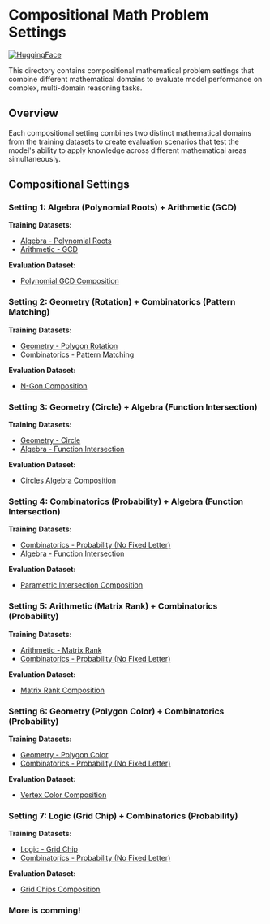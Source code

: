 # Compositional Math Problem Settings
[![HuggingFace](https://img.shields.io/badge/🤗%20HuggingFace-Datasets-yellow)](https://huggingface.co/datasets/allenai/omega-compositional)

This directory contains compositional mathematical problem settings that combine different mathematical domains to evaluate model performance on complex, multi-domain reasoning tasks.

## Overview

Each compositional setting combines two distinct mathematical domains from the training datasets to create evaluation scenarios that test the model's ability to apply knowledge across different mathematical areas simultaneously.

## Compositional Settings

### Setting 1: Algebra (Polynomial Roots) + Arithmetic (GCD)

**Training Datasets:**
- [Algebra - Polynomial Roots](https://huggingface.co/datasets/sunyiyou/math_algebra_polynomial_roots_7B_train)
- [Arithmetic - GCD](https://huggingface.co/datasets/sunyiyou/math_arithmetic_gcd_7B_train)

**Evaluation Dataset:**
- [Polynomial GCD Composition](https://huggingface.co/datasets/sunyiyou/math_comp_polynomial_gcd)

### Setting 2: Geometry (Rotation) + Combinatorics (Pattern Matching)

**Training Datasets:**
- [Geometry - Polygon Rotation](https://huggingface.co/datasets/sunyiyou/math_geometry_polygon_rotation_7B_train)
- [Combinatorics - Pattern Matching](https://huggingface.co/datasets/sunyiyou/math_combinatory_pattern_matching_7B_train)

**Evaluation Dataset:**
- [N-Gon Composition](https://huggingface.co/datasets/sunyiyou/math_comp_n_gon)

### Setting 3: Geometry (Circle) + Algebra (Function Intersection)

**Training Datasets:**
- [Geometry - Circle](https://huggingface.co/datasets/sunyiyou/math_geometry_circle_7B_train)
- [Algebra - Function Intersection](https://huggingface.co/datasets/sunyiyou/math_algebra_func_intersection_7B_train)

**Evaluation Dataset:**
- [Circles Algebra Composition](https://huggingface.co/datasets/sunyiyou/math_comp_circles_algebra)

### Setting 4: Combinatorics (Probability) + Algebra (Function Intersection)

**Training Datasets:**
- [Combinatorics - Probability (No Fixed Letter)](https://huggingface.co/datasets/sunyiyou/math_combinatory_probability_no-specific-letter-fixed_train)
- [Algebra - Function Intersection](https://huggingface.co/datasets/sunyiyou/math_algebra_func_intersection_train)

**Evaluation Dataset:**
- [Parametric Intersection Composition](https://huggingface.co/datasets/sunyiyou/math_comp_parametric_intersection)

### Setting 5: Arithmetic (Matrix Rank) + Combinatorics (Probability)

**Training Datasets:**
- [Arithmetic - Matrix Rank](https://huggingface.co/datasets/sunyiyou/math_arithmetic_matrix_rank_7B_train)
- [Combinatorics - Probability (No Fixed Letter)](https://huggingface.co/datasets/sunyiyou/math_combinatory_probability_no-specific-letter-fixed_7B_train)

**Evaluation Dataset:**
- [Matrix Rank Composition](https://huggingface.co/datasets/sunyiyou/math_comp_matrix_rank)

### Setting 6: Geometry (Polygon Color) + Combinatorics (Probability)

**Training Datasets:**
- [Geometry - Polygon Color](https://huggingface.co/datasets/sunyiyou/math_geometry_polygon_color_7B_train)
- [Combinatorics - Probability (No Fixed Letter)](https://huggingface.co/datasets/sunyiyou/math_combinatory_probability_no-specific-letter-fixed_7B_train)

**Evaluation Dataset:**
- [Vertex Color Composition](https://huggingface.co/datasets/sunyiyou/math_comp_vertex_color)

### Setting 7: Logic (Grid Chip) + Combinatorics (Probability)

**Training Datasets:**
- [Logic - Grid Chip](https://huggingface.co/datasets/sunyiyou/math_logic_puzzles_grid_chip_7B_train)
- [Combinatorics - Probability (No Fixed Letter)](https://huggingface.co/datasets/sunyiyou/math_combinatory_probability_no-specific-letter-fixed_7B_train)

**Evaluation Dataset:**
- [Grid Chips Composition](https://huggingface.co/datasets/sunyiyou/math_comp_grid_chips)


### More is comming!